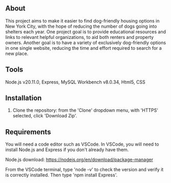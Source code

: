 ## About
This project aims to make it easier to find dog-friendly housing options in New York City, with the hope of reducing the number of dogs going into shelters each year. 
One project goal is to provide educational resources and links to relevant helpful organizations, to aid both renters and property owners. Another goal is to have a variety of exclusively dog-friendly options in one single website, reducing the time and effort required to search for a new place. 

## Tools
Node.js v20.11.0, Express, MySQL Workbench v8.0.34, Html5, CSS

## Installation
1. Clone the repository: from the 'Clone' dropdown menu, with 'HTTPS' selected, click 'Download Zip'.

## Requirements
You will need a code editor such as VSCode. In VSCode, you will need to install Node.js and Express if you don't already have them. 

Node.js download: https://nodejs.org/en/download/package-manager

From the VSCode terminal, type 'node -v' to check the version and verify it is correctly installed.
Then type 'npm install Express'.




